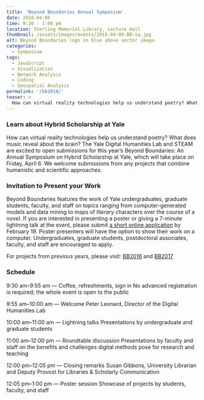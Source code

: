 ```yaml
---
title: 'Beyond Boundaries Annual Symposium'
date: 2018-04-06
time: 9:30 - 1:00 pm
location: Sterling Memorial Library, Lecture Hall
thumbnail: /assets/images/events/2018-04-08-BB-sq.jpg
alt: Beyond Boundaries logo on blue above vector image.
categories:
  - Symposium
tags:
  - JavaScript
  - Visualization
  - Network Analysis
  - Coding
  - Geospatial Analysis
permalink: '/bb2018/'
teaser: >
  How can virtual reality technologies help us understand poetry? What does music reveal about the brain? Find out at this year's Beyond Boundaries: An Annual Symposium on Hybrid Scholarship at Yale.
---
```


### Learn about Hybrid Scholarship at Yale 

How can virtual reality technologies help us understand poetry? What does music reveal about the brain? The Yale Digital Humanities Lab and STEAM are excited to open submissions for this year’s Beyond Boundaries: An Annual Symposium on Hybrid Scholarship at Yale, which will take place on Friday, April 6. We welcome submissions from any projects that combine humanistic and scientific approaches. 

### Invitation to Present your Work
Beyond Boundaries features the work of Yale undergraduates, graduate students, faculty, and staff on topics ranging from computer-generated models and data mining to maps of literary characters over the course of a novel. If you are interested in presenting a poster or giving a 7-minute lightning talk at the event, please submit <a href='https://docs.google.com/forms/d/e/1FAIpQLSeTuMU5uVcURVlvH9BXrCtiIN5jfitKBxSRVtZPslQpOzHQzQ/viewform' target='_blank'>a short online application</a> by February 19. Poster presenters will have the option to show their work on a computer. Undergraduates, graduate students, postdoctoral associates, faculty, and staff are encouraged to apply.

For projects from previous years, please visit: <a href='{{ site.baseurl }}/events/2016-04-08-beyond-boundaries' target='_blank'>BB2016</a> and <a href='{{ site.baseurl }}/events/2017-04-07-beyond-boundaries' target='_blank'>BB2017</a>

### Schedule

9:30 am–9:55 am — Coffee, refreshments, sign in
No advanced registration is required; the whole event is open to the public
 
9:55 am–10:00 am — Welcome
Peter Leonard, Director of the Digital Humanities Lab
 
10:00 am–11:00 am — Lightning talks
Presentations by undergraduate and graduate students
 
11:00 am–12:00 pm — Roundtable discussion
Presentations by faculty and staff on the benefits and challenges digital methods pose for research and teaching
 
12:00 pm–12:05 pm — Closing remarks
Susan Gibbons, University Librarian and Deputy Provost for Libraries & Scholarly Communication
 
12:05 pm–1:00 pm — Poster session
Showcase of projects by students, faculty, and staff